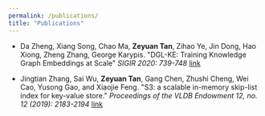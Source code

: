 ```yaml
---
permalink: /publications/
title: "Publications"
---
```


- Da Zheng, Xiang Song, Chao Ma, **Zeyuan Tan**, Zihao Ye, Jin Dong, Hao Xiong, Zheng Zhang, George Karypis. "DGL-KE: Training Knowledge Graph Embeddings at Scale" *SIGIR 2020: 739-748* [link](https://dl.acm.org/doi/10.1145/3397271.3401172)

- Jingtian Zhang, Sai Wu, **Zeyuan Tan**, Gang Chen, Zhushi Cheng, Wei Cao, Yusong Gao, and Xiaojie Feng. "S3: a scalable in-memory skip-list index for key-value store." *Proceedings of the VLDB Endowment 12, no. 12 (2019): 2183-2194* [link](https://dl.acm.org/doi/pdf/10.14778/3352063.3352134)
